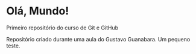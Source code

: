 # Olá, Mundo!
 Primeiro repositório do curso de Git e GitHub

 Repositório criado durante uma aula do Gustavo Guanabara.
 Um pequeno teste.
